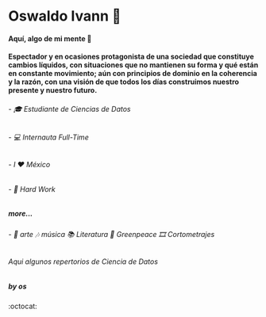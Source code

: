# Oswaldo Ivann 👋

#### Aquí, algo de mi mente  🦧                                         
      
#### Espectador y en ocasiones protagonista de una sociedad que constituye cambios líquidos, con situaciones que no mantienen su forma y qué están en constante movimiento; aún con principios de dominio en la coherencia y la razón, con una visión de que todos los días construimos nuestro presente y nuestro futuro. 


######  - 🎓  Estudiante de Ciencias de Datos    
######  - 💻  Internauta Full-Time                                                           
######  - I ❤ México
######  - 🤜 Hard Work

##### more...

######  - 🎨 arte 🎶 música 📚 Literatura 🌳 Greenpeace 🎞️ Cortometrajes
  
  ###### Aqui algunos repertorios de Ciencia de Datos 
  
##### by **os**
:octocat: 
  
